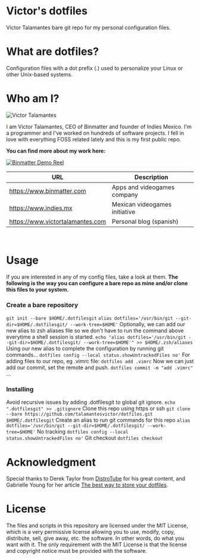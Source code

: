 # Victor's dotfiles

Victor Talamantes bare git repo for my personal configuration files.

# What are dotfiles?
Configuration files with a dot prefix (.) used to personalize your Linux or other Unix-based systems.

# Who am I?

![Victor Talamantes](https://www.victortalamantes.com/content/images/2021/03/victor-cartoonish-250.png)

I am Victor Talamantes, CEO of Binmatter and founder of Indies Mexico. I'm a programmer and I've worked on hundreds of software projects. I fell in love with everything FOSS related lately and this is my first public repo. 

**You can find more about my work here:**

[![Binmatter Demo Reel](https://img.youtube.com/vi/zoMKZ0fcpeI/0.jpg)](https://www.youtube.com/watch?v=zoMKZ0fcpeI)

| URL                              | Description                          |
| -------------                    | -----------                          |
| https://www.binmatter.com        | Apps and videogames company          |
| https://www.indies.mx            | Mexican videogames initiative        |
| https://www.victortalamantes.com | Personal blog (spanish)              |

<br>

# Usage
If you are interested in any of my config files, take a look at them.
**The following is the way you can configure a bare repo as mine and/or clone this files to your system.**

### Create a bare repository
`git init --bare $HOME/.dotfilesgit`
`alias dotfiles='/usr/bin/git --git-dir=$HOME/.dotfilesgit/ --work-tree=$HOME'`
Optionally, we can add our new alias to zsh aliases file so we don't have to run the command above everytime a shell session is started.
`echo "alias dotfiles='/usr/bin/git --git-dir=$HOME/.dotfilesgit/ --work-tree=$HOME'" >> $HOME/.zsh/aliases`
Using our new alias to complete the configuration by running git commands...
`dotfiles config --local status.showUntrackedFiles no'`
For adding files to our repo, eg .vimrc file:
`dotfiles add .vimrc`
Now we can just add our commit, set the remote and push.
`dotfiles commit -m "add .vimrc"`
...

### Installing
Avoid recursive issues by adding .dotfilesgit to global git ignore.
`echo ".dotfilesgit" >> .gitignore`
Clone this repo using https or ssh
`git clone --bare https://github.com/talamantesvictor/dotfiles.git $HOME/.dotfilesgit`
Create an alias to run git commands for this repo
`alias dotfiles='/usr/bin/git --git-dir=$HOME/.dotfilesgit/ --work-tree=$HOME'`
No tracking
`dotfiles config --local status.showUntrackedFiles no'`
Git checkout
`dotfiles checkout`
<br>
# Acknowledgment
Special thanks to Derek Taylor from [DistroTube](https://www.youtube.com/c/DistroTube) for his great content, and Gabrielle Young for her article [The best way to store your dotfiles](https://www.ackama.com/blog/posts/the-best-way-to-store-your-dotfiles-a-bare-git-repository-explained).

# License
The files and scripts in this repository are licensed under the MIT License, which is a very permissive license allowing you to use, modify, copy, distribute, sell, give away, etc. the software. In other words, do what you want with it. The only requirement with the MIT License is that the license and copyright notice must be provided with the software.
